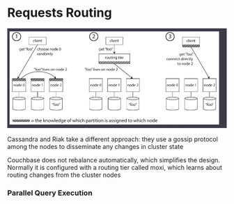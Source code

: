 # Requests Routing
![img.png](images/img3.png)

Cassandra and Riak take a different approach: 
they use a gossip protocol among the nodes to disseminate any changes in 
cluster state

Couchbase does not rebalance automatically, which simplifies the design. Normally it is configured with a routing tier called moxi, which learns about routing changes from the cluster nodes

### Parallel Query Execution

